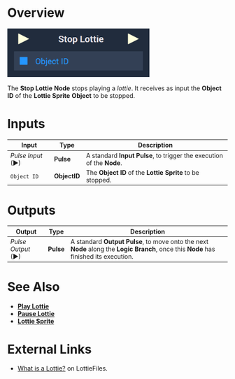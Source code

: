 # Overview

![The Stop Lottie Node.](../../../.gitbook/assets/node-stop-lottie.png)

The **Stop Lottie** **Node** stops playing a *lottie*. It receives as input the **Object ID** of the **Lottie Sprite** **Object** to be stopped.



# Inputs

|Input|Type|Description|
|---|---|---|
|*Pulse Input* (►)|**Pulse**|A standard **Input Pulse**, to trigger the execution of the **Node**.|
| `Object ID` | **ObjectID** | The **Object ID** of the **Lottie Sprite** to be stopped. |

# Outputs

|Output|Type|Description|
|---|---|---|
|*Pulse Output* (►)|**Pulse**|A standard **Output Pulse**, to move onto the next **Node** along the **Logic Branch**, once this **Node** has finished its execution.|


# See Also

* [**Play Lottie**](play-lottie.md)
* [**Pause Lottie**](pause-lottie.md)
* [**Lottie Sprite**](../../../objects-and-types/scene-objects/lottie-sprite.md)

# External Links

* [What is a Lottie?](https://lottiefiles.com/what-is-lottie) on LottieFiles.


